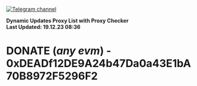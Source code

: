 [![Telegram channel](https://img.shields.io/endpoint?url=https://runkit.io/damiankrawczyk/telegram-badge/branches/master?url=https://t.me/n4z4v0d)](https://t.me/n4z4v0d) 

**Dynamic Updates Proxy List with Proxy Checker**  
**Last Updated: 19.12.23 08:36**

# DONATE (_any evm_) - 0xDEADf12DE9A24b47Da0a43E1bA70B8972F5296F2
